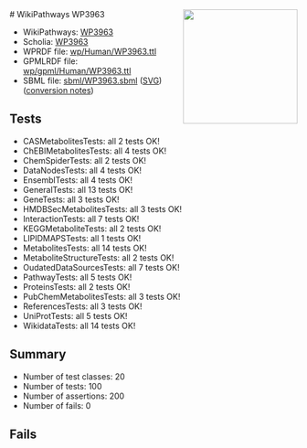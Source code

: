 <img style="float: right; width: 200px" src="../logo.png" />
# WikiPathways WP3963

* WikiPathways: [WP3963](https://identifiers.org/wikipathways:WP3963)
* Scholia: [WP3963](https://scholia.toolforge.org/wikipathways/WP3963)
* WPRDF file: [wp/Human/WP3963.ttl](../wp/Human/WP3963.ttl)
* GPMLRDF file: [wp/gpml/Human/WP3963.ttl](../wp/gpml/Human/WP3963.ttl)
* SBML file: [sbml/WP3963.sbml](../sbml/WP3963.sbml) ([SVG](../sbml/WP3963.svg)) ([conversion notes](../sbml/WP3963.txt))

## Tests
* CASMetabolitesTests: all 2 tests OK!
* ChEBIMetabolitesTests: all 4 tests OK!
* ChemSpiderTests: all 2 tests OK!
* DataNodesTests: all 4 tests OK!
* EnsemblTests: all 4 tests OK!
* GeneralTests: all 13 tests OK!
* GeneTests: all 3 tests OK!
* HMDBSecMetabolitesTests: all 3 tests OK!
* InteractionTests: all 7 tests OK!
* KEGGMetaboliteTests: all 2 tests OK!
* LIPIDMAPSTests: all 1 tests OK!
* MetabolitesTests: all 14 tests OK!
* MetaboliteStructureTests: all 2 tests OK!
* OudatedDataSourcesTests: all 7 tests OK!
* PathwayTests: all 5 tests OK!
* ProteinsTests: all 2 tests OK!
* PubChemMetabolitesTests: all 3 tests OK!
* ReferencesTests: all 3 tests OK!
* UniProtTests: all 5 tests OK!
* WikidataTests: all 14 tests OK!


## Summary

* Number of test classes: 20
* Number of tests: 100
* Number of assertions: 200
* Number of fails: 0

## Fails

